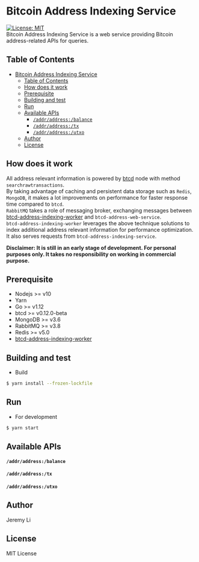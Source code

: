 # Bitcoin Address Indexing Service
[![License: MIT](https://img.shields.io/badge/License-MIT-yellow.svg)](https://opensource.org/licenses/MIT)  
Bitcoin Address Indexing Service is a web service providing Bitcoin address-related APIs for queries.

## Table of Contents
- [Bitcoin Address Indexing Service](#bitcoin-address-indexing-service)
  - [Table of Contents](#table-of-contents)
  - [How does it work](#how-does-it-work)
  - [Prerequisite](#prerequisite)
  - [Building and test](#building-and-test)
  - [Run](#run)
  - [Available APIs](#available-apis)
      - [`/addr/address:/balance`](#addraddressbalance)
      - [`/addr/address:/tx`](#addraddresstx)
      - [`/addr/address:/utxo`](#addraddressutxo)
  - [Author](#author)
  - [License](#license)

How does it work
-----
All address relevant information is powered by [btcd](https://github.com/btcsuite/btcd) node with method `searchrawtransactions`.  
By taking advantage of caching and persistent data storage such as `Redis`, `MongoDB`, it makes a lot improvements on performance for faster response time compared to `btcd`.  
`RabbitMQ` takes a role of messaging broker, exchanging messages between [btcd-address-indexing-worker](https://github.com/junzhli/btcd-address-indexing-worker) and `btcd-address-web-service`.  
`btcd-address-indexing-worker` leverages the above technique solutions to index additional address relevant information for performance optimization. It also serves requests from `btcd-address-indexing-service`.

**Disclaimer: It is still in an early stage of development. For personal purposes only. It takes no responsibility on working in commercial purpose.**

Prerequisite
-----
* Nodejs >= v10
* Yarn
* Go >= v1.12
* btcd >= v0.12.0-beta
* MongoDB >= v3.6
* RabbitMQ >= v3.8
* Redis >= v5.0
* [btcd-address-indexing-worker](https://github.com/junzhli/btcd-address-indexing-worker)

Building and test
-----

* Build
  
```bash
$ yarn install --frozen-lockfile
```

Run
-----

* For development

```bash
$ yarn start
```

Available APIs
-----

#### `/addr/address:/balance`

#### `/addr/address:/tx`

#### `/addr/address:/utxo`

Author
-----
Jeremy Li

License
-----
MIT License
